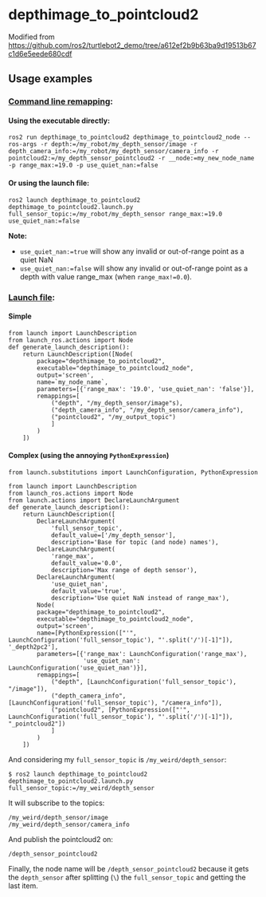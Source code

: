# depthimage_to_pointcloud2
Modified from https://github.com/ros2/turtlebot2_demo/tree/a612ef2b9b63ba9d19513b67c1d6e5eede680cdf

## Usage examples 

### [Command line remapping](https://docs.ros.org/en/galactic/How-To-Guides/Node-arguments.html):

#### Using the executable directly:
```
ros2 run depthimage_to_pointcloud2 depthimage_to_pointcloud2_node --ros-args -r depth:=/my_robot/my_depth_sensor/image -r depth_camera_info:=/my_robot/my_depth_sensor/camera_info -r pointcloud2:=/my_depth_sensor_pointcloud2 -r __node:=my_new_node_name -p range_max:=19.0 -p use_quiet_nan:=false
```

#### Or using the launch file:
```
ros2 launch depthimage_to_pointcloud2 depthimage_to_pointcloud2.launch.py full_sensor_topic:=/my_robot/my_depth_sensor range_max:=19.0 use_quiet_nan:=false
```

__Note:__
* `use_quiet_nan:=true` will show any invalid or out-of-range point as a quiet NaN
* `use_quiet_nan:=false` will show any invalid or out-of-range point as a depth with value range_max (when `range_max!=0.0`).

### [Launch file](https://docs.ros.org/en/galactic/Tutorials/Launch/Creating-Launch-Files.html?highlight=remappings):
#### Simple
```
from launch import LaunchDescription
from launch_ros.actions import Node
def generate_launch_description():
    return LaunchDescription([Node(
        package="depthimage_to_pointcloud2",
        executable="depthimage_to_pointcloud2_node",
        output='screen',
        name=`my_node_name`,
        parameters=[{'range_max': '19.0', 'use_quiet_nan': 'false'}],
        remappings=[
            ("depth", "/my_depth_sensor/image"s),
            ("depth_camera_info", "/my_depth_sensor/camera_info"),
            ("pointcloud2", "/my_output_topic")
            ]
        )
    ])
```

#### Complex (using the annoying `PythonExpression`)
```
from launch.substitutions import LaunchConfiguration, PythonExpression

from launch import LaunchDescription
from launch_ros.actions import Node
from launch.actions import DeclareLaunchArgument
def generate_launch_description():
    return LaunchDescription([
        DeclareLaunchArgument(
            'full_sensor_topic',
            default_value=['/my_depth_sensor'],
            description='Base for topic (and node) names'),
        DeclareLaunchArgument(
            'range_max',
            default_value='0.0',
            description='Max range of depth sensor'),
        DeclareLaunchArgument(
            'use_quiet_nan',
            default_value='true',
            description='Use quiet NaN instead of range_max'),
        Node(
        package="depthimage_to_pointcloud2",
        executable="depthimage_to_pointcloud2_node",
        output='screen',
        name=[PythonExpression(["'", LaunchConfiguration('full_sensor_topic'), "'.split('/')[-1]"]), '_depth2pc2'],
        parameters=[{'range_max': LaunchConfiguration('range_max'),
                     'use_quiet_nan': LaunchConfiguration('use_quiet_nan')}],
        remappings=[
            ("depth", [LaunchConfiguration('full_sensor_topic'), "/image"]),
            ("depth_camera_info", [LaunchConfiguration('full_sensor_topic'), "/camera_info"]),
            ("pointcloud2", [PythonExpression(["'", LaunchConfiguration('full_sensor_topic'), "'.split('/')[-1]"]), "_pointcloud2"])
            ]
        )
    ])
```

And considering my `full_sensor_topic` is `/my_weird/depth_sensor`:
```
$ ros2 launch depthimage_to_pointcloud2 depthimage_to_pointcloud2.launch.py full_sensor_topic:=/my_weird/depth_sensor
```

It will subscribe to the topics:
```
/my_weird/depth_sensor/image
/my_weird/depth_sensor/camera_info
```

And publish the pointcloud2 on:
```
/depth_sensor_pointcloud2
```
Finally, the node name will be `/depth_sensor_pointcloud2` because it gets the `depth_sensor` after splitting (`\`) the `full_sensor_topic` and getting the last item.